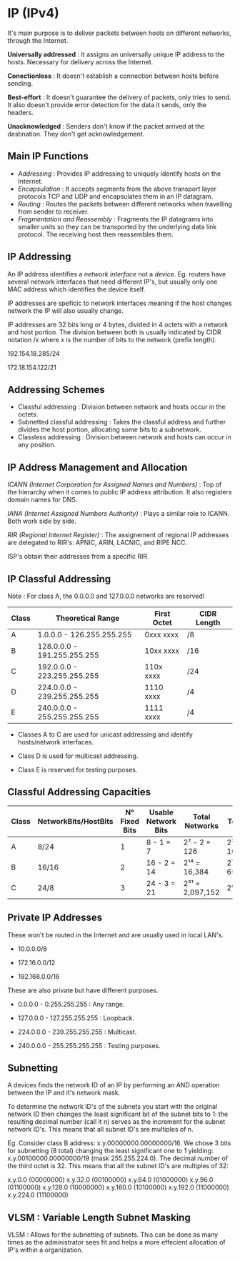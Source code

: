# IP (IPv4)

It's main purpose is to deliver packets between hosts on different networks, through the Internet.

**Universally addressed** : It assigns an universally unique IP address to the hosts. Necessary for delivery across the Internet.

**Conectionless** : It doesn't establish a connection between hosts before sending.

**Best-effort** : It doesn't guarantee the delivery of packets, only tries to send. It also doesn't provide error detection for the data it sends, only the headers.

**Unacknowledged** : Senders don't know if the packet arrived at the destination. They don't get acknowledgement.

## Main IP Functions

- *Addressing* : Provides IP addressing to uniquely identify hosts on the Internet.
- *Encapsulation* : It accepts segments from the above transport layer protocols TCP and UDP and encapsulates them in an IP datagram.
- *Routing* : Routes the packets between different networks when travelling from sender to receiver.
- *Fragmentation and Reassembly* : Fragments the IP datagrams into smaller units so they can be transported by the underlying data link protocol. The receiving host then reassembles them.

## IP Addressing

An IP address identifies a *network interface* not a *device*. Eg. routers have several network interfaces that need different IP's, but usually only one MAC address which identifies the device itself.

IP addresses are speficic to network interfaces meaning if the host changes network the IP will also usually change.

IP addresses are 32 bits long or 4 bytes, divided in 4 octets with a network and host portion. The division between both is usually indicated by CIDR notation /x where x is the number of bits to the network (prefix length).

192.154.18.285/24

172.18.154.122/21

## Addressing Schemes

- Classful addressing : Division between network and hosts occur in the octets.
- Subnetted classful addressing : Takes the classful address and further divides the host portion, allocating some bits to a subnetwork.
- Classless addressing : Division between network and hosts can occur in any position.

## IP Address Management and Allocation

*ICANN (Internet Corporation for Assigned Names and Numbers)* : Top of the hierarchy when it comes to public IP address attribution. It also registers domain names for DNS.

*IANA (Internet Assigned Numbers Authority)* : Plays a similar role to ICANN. Both work side by side. 

*RIR (Regional Internet Register)* : The assignement of regional IP addresses are delegated to RIR's: APNIC, ARIN, LACNIC, and RIPE NCC.

ISP's obtain their addresses from a specific RIR.

## IP Classful Addressing

Note : For class A, the 0.0.0.0 and 127.0.0.0 networks are reserved!

| Class | Theoretical Range | First Octet | CIDR Length |
| ----- | --------------------- | ------- | ----------- |
| A | 1.0.0.0 - 126.255.255.255   | 0xxx xxxx | /8  |
| B | 128.0.0.0 - 191.255.255.255 | 10xx xxxx | /16 | 
| C | 192.0.0.0 - 223.255.255.255 | 110x xxxx | /24 |
| D | 224.0.0.0 - 239.255.255.255 | 1110 xxxx | /4  |
| E | 240.0.0.0 - 255.255.255.255 | 1111 xxxx | /4  |

- Classes A to C are used for unicast addressing and identify hosts/network interfaces.

- Class D is used for multicast addressing.

- Class E is reserved for testing purposes.

## Classful Addressing Capacities

| Class | NetworkBits/HostBits | N° Fixed Bits | Usable Network Bits | Total Networks | Total Hosts | 
| ----- | -------------------- | ------------- | ------------------- | -------------- | ----------- |
| A | 8/24  | 1 | 8 - 1 = 7   | 2⁷ - 2 = 126    | 2²⁴ = 16,777,214  | 
| B | 16/16 | 2 | 16 - 2 = 14 | 2¹⁴ = 16,384    | 2¹⁶ = 65,534      |
| C | 24/8  | 3 | 24 - 3 = 21 | 2²¹ = 2,097,152 | 2⁸ =  254         |

## Private IP Addresses

These won't be routed in the Internet and are usually used in local LAN's.

- 10.0.0.0/8

- 172.16.0.0/12

- 192.168.0.0/16

These are also private but have different purposes.

- 0.0.0.0 - 0.255.255.255 : Any range.

- 127.0.0.0 - 127.255.255.255 : Loopback.

- 224.0.0.0 - 239.255.255.255 : Multicast.

- 240.0.0.0 - 255.255.255.255 : Testing purposes.

## Subnetting

A devices finds the network ID of an IP by performing an AND operation between the IP and it's network mask.

To determine the network ID's of the subnets you start with the original network ID then changes the least significant bit of the subnet bits to 1: the resulting decimal number (call it n) serves as the increment for the subnet network ID's. This means that all subnet ID's are multiples of n.

Eg. Consider class B address: x.y.00000000.00000000/16. We chose 3 bits for subnetting (8 total) changing the least significant one to 1 yielding: x.y.00100000.00000000/19 (mask 255.255.224.0). The decimal number of the third octet is 32. This means that all the subnet ID's are multiples of 32:

x.y.0.0     (00000000)
x.y.32.0    (00100000)
x.y.64.0    (01000000)
x.y.96.0    (01100000)
x.y.128.0   (10000000)
x.y.160.0   (10100000)
x.y.192.0   (11000000)
x.y.224.0   (11100000)

## VLSM : Variable Length Subnet Masking

VLSM : Allows for the subnetting of subnets. This can be done as many times as the administrator sees fit and helps a more effecient allocation of IP's within a organization.

